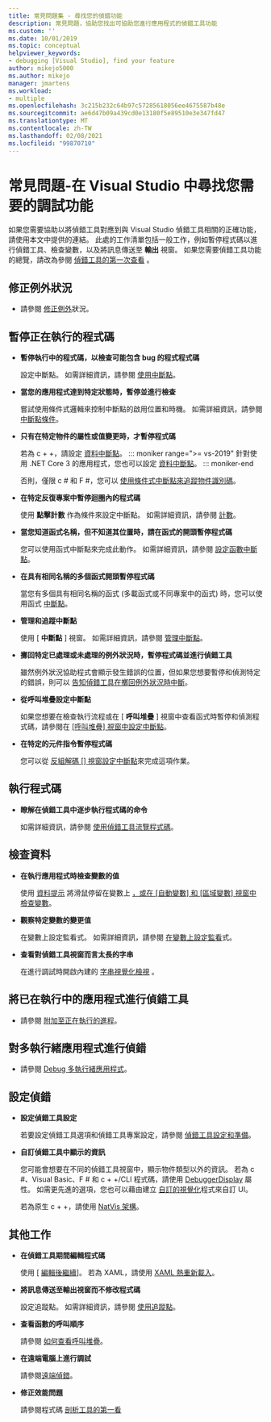 ```yaml
---
title: 常見問題集 - 尋找您的偵錯功能
description: 常見問題，協助您找出可協助您進行應用程式的偵錯工具功能
ms.custom: ''
ms.date: 10/01/2019
ms.topic: conceptual
helpviewer_keywords:
- debugging [Visual Studio], find your feature
author: mikejo5000
ms.author: mikejo
manager: jmartens
ms.workload:
- multiple
ms.openlocfilehash: 3c215b232c64b97c57285618056ee4675587b48e
ms.sourcegitcommit: ae6d47b09a439cd0e13180f5e89510e3e347fd47
ms.translationtype: MT
ms.contentlocale: zh-TW
ms.lasthandoff: 02/08/2021
ms.locfileid: "99870710"
---
```

# <a name="faq---find-the-debugging-feature-you-need-in-visual-studio"></a>常見問題-在 Visual Studio 中尋找您需要的調試功能

如果您需要協助以將偵錯工具對應到與 Visual Studio 偵錯工具相關的正確功能，請使用本文中提供的連結。 此處的工作清單包括一般工作，例如暫停程式碼以進行偵錯工具、檢查變數，以及將訊息傳送至 **輸出** 視窗。 如果您需要偵錯工具功能的總覽，請改為參閱 [偵錯工具的第一次查看](debugger-feature-tour.md) 。

## <a name="fix-an-exception"></a>修正例外狀況

- 請參閱 [修正例外](write-better-code-with-visual-studio.md#fix-an-exception)狀況。

## <a name="pause-running-code"></a>暫停正在執行的程式碼

- **暫停執行中的程式碼，以檢查可能包含 bug 的程式程式碼**

  設定中斷點。 如需詳細資訊，請參閱 [使用中斷點](using-breakpoints.md)。

- **當您的應用程式達到特定狀態時，暫停並進行檢查**

  嘗試使用條件式邏輯來控制中斷點的啟用位置和時機。 如需詳細資訊，請參閱 [中斷點條件](using-breakpoints.md#breakpoint-conditions)。

- **只有在特定物件的屬性或值變更時，才暫停程式碼**

  若為 c + +，請設定 [資料中斷點](using-breakpoints.md#BKMK_set_a_data_breakpoint_native_cplusplus)。 
  ::: moniker range=">= vs-2019"
  針對使用 .NET Core 3 的應用程式，您也可以設定 [資料中斷點](using-breakpoints.md#BKMK_set_a_data_breakpoint_managed)。
  ::: moniker-end

  否則，僅限 c # 和 F #，您可以 [使用條件式中斷點來追蹤物件識別碼](using-breakpoints.md#using-object-ids-in-breakpoint-conditions-c-and-f)。

- **在特定反復專案中暫停迴圈內的程式碼**

  使用 **點擊計數** 作為條件來設定中斷點。 如需詳細資訊，請參閱 [計數](using-breakpoints.md#set-a-hit-count-condition)。

- **當您知道函式名稱，但不知道其位置時，請在函式的開頭暫停程式碼**

  您可以使用函式中斷點來完成此動作。 如需詳細資訊，請參閱 [設定函數中斷點](using-breakpoints.md#BKMK_Set_a_breakpoint_in_a_source_file)。

- **在具有相同名稱的多個函式開頭暫停程式碼**

  當您有多個具有相同名稱的函式 (多載函式或不同專案中的函式) 時，您可以使用函式 [中斷點](using-breakpoints.md#BKMK_Set_a_breakpoint_in_a_source_file)。

- **管理和追蹤中斷點**

  使用 [ **中斷點** ] 視窗。 如需詳細資訊，請參閱 [管理中斷點](using-breakpoints.md#BKMK_Specify_advanced_properties_of_a_breakpoint_)。

- **擲回特定已處理或未處理的例外狀況時，暫停程式碼並進行偵錯工具**

  雖然例外狀況協助程式會顯示發生錯誤的位置，但如果您想要暫停和偵測特定的錯誤，則可以 [告知偵錯工具在擲回例外狀況時中斷](managing-exceptions-with-the-debugger.md#tell-the-debugger-to-break-when-an-exception-is-thrown)。

- **從呼叫堆疊設定中斷點**

  如果您想要在檢查執行流程或在 [ **呼叫堆疊** ] 視窗中查看函式時暫停和偵測程式碼，請參閱在 [[呼叫堆疊] 視窗中設定中斷點](using-breakpoints.md#BKMK_Set_a_breakpoint_from_debugger_windows)。

- **在特定的元件指令暫停程式碼**

  您可以從 [反組解碼 [] 視窗設定中斷點](using-breakpoints.md#BKMK_Set_a_breakpoint_from_debugger_windows)來完成這項作業。

## <a name="execute-code"></a>執行程式碼

- **瞭解在偵錯工具中逐步執行程式碼的命令**

  如需詳細資訊，請參閱 [使用偵錯工具流覽程式碼](navigating-through-code-with-the-debugger.md)。

## <a name="inspect-data"></a>檢查資料

- **在執行應用程式時檢查變數的值**

  使用 [資料提示](view-data-values-in-data-tips-in-the-code-editor.md) 將滑鼠停留在變數上 [，或在 [自動變數] 和 [區域變數] 視窗中檢查變數](autos-and-locals-windows.md)。

- **觀察特定變數的變更值**

  在變數上設定監看式。 如需詳細資訊，請參閱 [在變數上設定監看](watch-and-quickwatch-windows.md)式。

- **查看對偵錯工具視窗而言太長的字串**

  在進行調試時開啟內建的 [字串視覺化檢視](view-strings-visualizer.md) 。

## <a name="debug-an-app-that-is-already-running"></a>將已在執行中的應用程式進行偵錯工具

- 請參閱 [附加至正在執行的進程](attach-to-running-processes-with-the-visual-studio-debugger.md)。

## <a name="debug-multithreaded-applications"></a>對多執行緒應用程式進行偵錯

- 請參閱 [Debug 多執行緒應用程式](debug-multithreaded-applications-in-visual-studio.md)。

## <a name="configure-debugging"></a>設定偵錯

- **設定偵錯工具設定**

  若要設定偵錯工具選項和偵錯工具專案設定，請參閱 [偵錯工具設定和準備](debugger-settings-and-preparation.md)。

- **自訂偵錯工具中顯示的資訊**

  您可能會想要在不同的偵錯工具視窗中，顯示物件類型以外的資訊。 若為 c #、Visual Basic、F # 和 c + +/CLI 程式碼，請使用 [DebuggerDisplay](using-the-debuggerdisplay-attribute.md) 屬性。 如需更先進的選項，您也可以藉由建立 [自訂的視覺化](create-custom-visualizers-of-data.md)程式來自訂 UI。

  若為原生 c + +，請使用 [NatVis 架構](create-custom-views-of-native-objects.md)。

## <a name="additional-tasks"></a>其他工作

- **在偵錯工具期間編輯程式碼**

  使用 [ [編輯後繼續](edit-and-continue.md)]。 若為 XAML，請使用 [XAML 熱重新載入](../xaml-tools/xaml-hot-reload.md)。

- **將訊息傳送至輸出視窗而不修改程式碼**

  設定追蹤點。 如需詳細資訊，請參閱 [使用追蹤點](using-tracepoints.md)。

- **查看函數的呼叫順序**

  請參閱 [如何查看呼叫堆疊](how-to-use-the-call-stack-window.md)。

- **在遠端電腦上進行調試**

  請參閱[遠端偵錯](remote-debugging.md)。

- **修正效能問題**

  請參閱程式碼 [剖析工具的第一看](../profiling/profiling-feature-tour.md)
